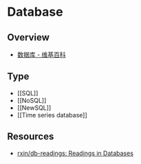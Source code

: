 # Database

## Overview

- [数据库 - 维基百科](https://zh.wikipedia.org/wiki/%E6%95%B0%E6%8D%AE%E5%BA%93)

## Type

- [[SQL]]
- [[NoSQL]]
- [[NewSQL]]
- [[Time series database]]

## Resources

- [rxin/db-readings: Readings in Databases](https://github.com/rxin/db-readings)
